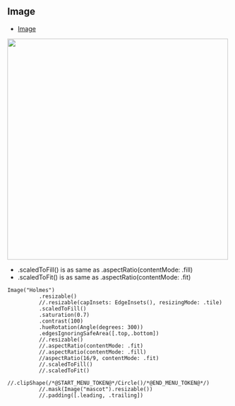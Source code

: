 ## Image


- [Image](../code/Image/)

<image src="images/aspect.png" width="500"></image>

- .scaledToFill() is as same as .aspectRatio(contentMode: .fill)
- .scaledToFit() is as same as .aspectRatio(contentMode: .fit)

```
Image("Holmes")
          .resizable()
          //.resizable(capInsets: EdgeInsets(), resizingMode: .tile)
          .scaledToFill()
          .saturation(0.7)
          .contrast(100)
          .hueRotation(Angle(degrees: 300))
          .edgesIgnoringSafeArea([.top,.bottom])
          //.resizable()
          //.aspectRatio(contentMode: .fit)
          //.aspectRatio(contentMode: .fill)
          //aspectRatio(16/9, contentMode: .fit)
          //.scaledToFill()
          //.scaledToFit()
          //.clipShape(/*@START_MENU_TOKEN@*/Circle()/*@END_MENU_TOKEN@*/)
          //.mask(Image("mascot").resizable())
          //.padding([.leading, .trailing])
```
